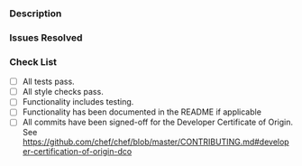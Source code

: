 ### Description

<!--- Describe what this change achieves--->

### Issues Resolved

<!--- List any existing issues this PR resolves--->

### Check List

- [ ] All tests pass.
- [ ] All style checks pass.
- [ ] Functionality includes testing.
- [ ] Functionality has been documented in the README if applicable
- [ ] All commits have been signed-off for the Developer Certificate of Origin. See <https://github.com/chef/chef/blob/master/CONTRIBUTING.md#developer-certification-of-origin-dco>
